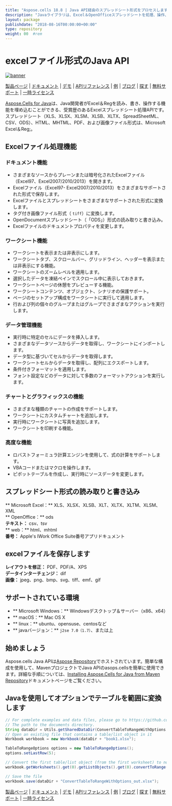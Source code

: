```yaml
---
title: "Aspose.cells 18.8 | Java API経由のスプレッドシート形式をプロセスします" 
description: "Javaライブラリは、Excel＆OpenOfficeスプレッドシートを処理、操作、および変換します。フォーミュラ（E）、チャート、検証、レンダリング、印刷、および暗号化をサポートします。" 
layout: package
publishdate: "2018-08-16T00:00:00+00:00"
type: repository
weight: 00	#rem
---
```


# excelファイル形式のJava API
[![banner](/res_repo/img/compress/aspose_cells-for-java-banner.png)](./)

[製品ページ](https://products.aspose.com/cells/java) | [ドキュメント](https://docs.aspose.com/cells/java/) | [デモ](https://products.aspose.app/cells/family) | [APIリファレンス](https://apireference.aspose.com/cells/java) | [例](https://github.com/aspose-cells/Aspose.Cells-for-Java) | [ブログ](https://blog.aspose.com/category/cells/) | [探す](https://search.aspose.com/) | [無料サポート](https://forum.aspose.com/c/cells) | [一時ライセンス](https://purchase.aspose.com/temporary-license)

[Aspose.Cells for Java](https://products.aspose.com/cells/java)は、Java開発者がExcel＆Regを読み、書き、操作する機能を埋め込むことができる、受賞歴のあるExcelスプレッドシート処理APIです。スプレッドシート（​​XLS、XLSX、XLSM、XLSB、XLTX、SpreadSheetML、CSV、ODS）、HTML、MHTML、PDF、および画像ファイル形式は、Microsoft Excel＆Reg;。

## Excelファイル処理機能

### ドキュメント機能
 - さまざまなソースからプレーンまたは暗号化されたExcelファイル（Excel97、Excel2007/2010/2013）を開きます。
 - Excelファイル（Excel97- Excel2007/2010/2013）をさまざまなサポートされた形式で保存します。
 - Excelファイルとスプレッドシートをさまざまなサポートされた形式に変換します。
 - タグ付き画像ファイル形式（ `tiff`）に変換します。
 - OpenDocumentスプレッドシート（​​「ODS」）形式の読み取りと書き込み。
 - Excelファイルのドキュメントプロパティを変更します。

### ワークシート機能
 - ワークシートを表示または非表示にします。
 - ワークシートタブ、スクロールバー、グリッドライン、ヘッダーを表示または非表示にする機能。
 - ワークシートのズームレベルを適用します。
 - 選択したデータを凍結ペインでスクロール中に表示しておきます。
 - ワークシートページの休憩をプレビューする機能。
 - ワークシートコンテンツ、オブジェクト、シナリオの保護サポート。
 - ページのセットアップ構成をワークシートに実行して適用します。
 - 行および列の個々のグループまたはグループでさまざまなアクションを実行します。

### データ管理機能
 - 実行時に特定のセルにデータを挿入します。
 - さまざまなデータソースからデータを取得し、ワークシートにインポートします。
 - データ型に基づいてセルからデータを取得します。
 - ワークシートセルからデータを取得し、配列にエクスポートします。
 - 条件付きフォーマットを適用します。
 - フォント設定などのデータに対して多数のフォーマットアクションを実行します。

### チャートとグラフィックスの機能
 - さまざまな種類のチャートの作成をサポートします。
 - ワークシートにカスタムチャートを追加します。
 - 実行時にワークシートに写真を追加します。
 - ワークシートを印刷する機能。

### 高度な機能
 - ロバストフォーミュラ計算エンジンを使用して、式の計算をサポートします。
 - VBAコードまたはマクロを操作します。
 - ピボットテーブルを作成し、実行時にソースデータを変更します。

## スプレッドシート形式の読み取りと書き込み
** Microsoft Excel：** XLS、XLSX、XLSB、XLT、XLTX、XLTM、XLSM、XML \
** OpenOffice：** ods \
**テキスト：** csv、tsv \
** web：** html、mhtml \
**番号：** Apple's IWork Office Suite番号アプリドキュメント

## excelファイルを保存します
**レイアウトを修正：** PDF、PDF/A、XPS \
**データインターチェンジ：** dif \
**画像：** jpeg、png、bmp、svg、tiff、emf、gif

## サポートされている環境
 -  ** Microsoft Windows：** Windowsデスクトップ＆サーバー（x86、x64）
 -  ** macOS：** Mac OS X
 -  ** linux：** ubuntu、opensuse、centosなど
 -  ** javaバージョン：** `j2se 7.0（1.7）`、または上

## 始めましょう

Aspose.cells Java APIは[Aspose Repository](https://releases.aspose.com/cells/java/)でホストされています。簡単な構成を使用して、MavenプロジェクトでJava APIのasops.cellsを簡単に使用できます。詳細な手順については、[Installing Aspose.Cells for Java from Maven Repository](https://docs.aspose.com/cells/java/installation/)ドキュメントページをご覧ください。

## Javaを使用してオプションでテーブルを範囲に変換します

```java
// For complete examples and data files, please go to https://github.com/aspose-cells/Aspose.Cells-for-Java
// The path to the documents directory.
String dataDir = Utils.getSharedDataDir(ConvertTableToRangeWithOptions.class) + "Tables/";
// Open an existing file that contains a table/list object in it
Workbook workbook = new Workbook(dataDir + "book1.xlsx");

TableToRangeOptions options = new TableToRangeOptions();
options.setLastRow(5);

// Convert the first table/list object (from the first worksheet) to normal range
workbook.getWorksheets().get(0).getListObjects().get(0).convertToRange(options);

// Save the file
workbook.save(dataDir + "ConvertTableToRangeWithOptions_out.xlsx");
```

[製品ページ](https://products.aspose.com/cells/java) | [ドキュメント](https://docs.aspose.com/cells/java/) | [デモ](https://products.aspose.app/cells/family) | [APIリファレンス](https://apireference.aspose.com/cells/java) | [例](https://github.com/aspose-cells/Aspose.Cells-for-Java) | [ブログ](https://blog.aspose.com/category/cells/) | [探す](https://search.aspose.com/) | [無料サポート](https://forum.aspose.com/c/cells) | [一時ライセンス](https://purchase.aspose.com/temporary-license)
